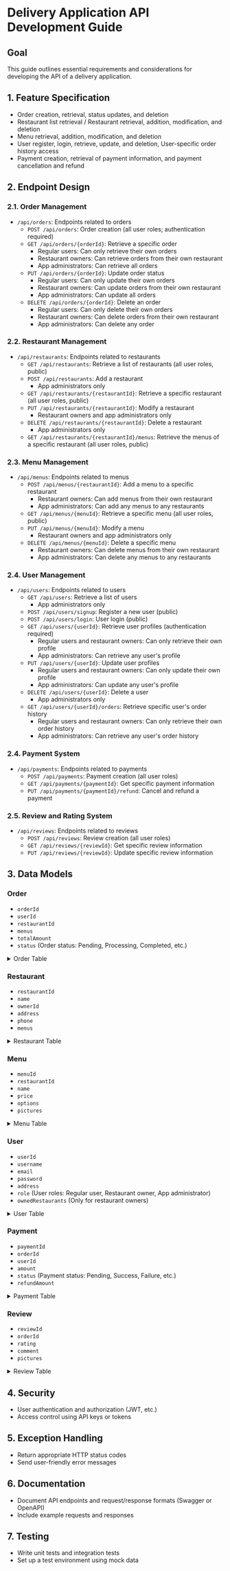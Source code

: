 # Delivery Application API Development Guide

## Goal

This guide outlines essential requirements and considerations for developing the API of a delivery application.

## 1. Feature Specification

- Order creation, retrieval, status updates, and deletion
- Restaurant list retrieval / Restaurant retrieval, addition, modification, and deletion
- Menu retrieval, addition, modification, and deletion
- User register, login, retrieve, update, and deletion, User-specific order history access
- Payment creation, retrieval of payment information, and payment cancellation and refund

## 2. Endpoint Design

### 2.1. Order Management

- `/api/orders`: Endpoints related to orders
    - `POST /api/orders`: Order creation (all user roles; authentication required)
    - `GET /api/orders/{orderId}`: Retrieve a specific order
        - Regular users: Can only retrieve their own orders
        - Restaurant owners: Can retrieve orders from their own restaurant
        - App administrators: Can retrieve all orders
    - `PUT /api/orders/{orderId}`: Update order status
        - Regular users: Can only update their own orders
        - Restaurant owners: Can update orders from their own restaurant
        - App administrators: Can update all orders
    - `DELETE /api/orders/{orderId}`: Delete an order
        - Regular users: Can only delete their own orders
        - Restaurant owners: Can delete orders from their own restaurant
        - App administrators: Can delete any order

### 2.2. Restaurant Management

- `/api/restaurants`: Endpoints related to restaurants
    - `GET /api/restaurants`: Retrieve a list of restaurants (all user roles, public)
    - `POST /api/restaurants`: Add a restaurant
        - App administrators only
    - `GET /api/restaurants/{restaurantId}`: Retrieve a specific restaurant (all user roles, public)
    - `PUT /api/restaurants/{restaurantId}`: Modify a restaurant
        - Restaurant owners and app administrators only
    - `DELETE /api/restaurants/{restaurantId}`: Delete a restaurant
        - App administrators only
    - `GET /api/restaurants/{restaurantId}/menus`: Retrieve the menus of a specific restaurant (all user roles, public)

### 2.3. Menu Management

- `/api/menus`: Endpoints related to menus
    - `POST /api/menus/{restaurantId}`: Add a menu to a specific restaurant
        - Restaurant owners: Can add menus from their own restaurant
        - App administrators: Can add any menus to any restaurants
    - `GET /api/menus/{menuId}`: Retrieve a specific menu (all user roles, public)
    - `PUT /api/menus/{menuId}`: Modify a menu
        - Restaurant owners and app administrators only
    - `DELETE /api/menus/{menuId}`: Delete a specific menu
        - Restaurant owners: Can delete menus from their own restaurant
        - App administrators: Can delete any menus to any restaurants

### 2.4. User Management

- `/api/users`: Endpoints related to users
    - `GET /api/users`: Retrieve a list of users
        - App administrators only
    - `POST /api/users/signup`: Register a new user (public)
    - `POST /api/users/login`: User login (public)
    - `GET /api/users/{userId}`: Retrieve user profiles (authentication required)
        - Regular users and restaurant owners: Can only retrieve their own profile
        - App administrators: Can retrieve any user's profile
    - `PUT /api/users/{userId}`: Update user profiles
        - Regular users and restaurant owners: Can only update their own profile
        - App administrators: Can update any user's profile
    - `DELETE /api/users/{userId}`: Delete a user
        - App administrators only
    - `GET /api/users/{userId}/orders`: Retrieve specific user's order history
        - Regular users and restaurant owners: Can only retrieve their own order history
        - App administrators: Can retrieve any user's order history

### 2.4. Payment System

- `/api/payments`: Endpoints related to payments
    - `POST /api/payments`: Payment creation (all user roles)
    - `GET /api/payments/{paymentId}`: Get specific payment information
    - `PUT /api/payments/{paymentId}/refund`: Cancel and refund a payment

### 2.5. Review and Rating System
- `/api/reviews`: Endpoints related to reviews
    - `POST /api/reviews`: Review creation (all user roles)
    - `GET /api/reviews/{reviewId}`: Get specific review information
    - `PUT /api/reviews/{reviewId}`: Update specific review information

## 3. Data Models

### Order

- `orderId`
- `userId`
- `restaurantId`
- `menus`
- `totalAmount`
- `status` (Order status: Pending, Processing, Completed, etc.)

<details>
    <summary>Order Table</summary>
    <pre>
+-------------------+
|       Order       |
+-------------------+
| order_id          | PRIMARY KEY
| user_id           | FOREIGN KEY -> User(user_id)
| restaurant_id     | FOREIGN KEY -> Restaurant(restaurant_id)
| menus             | JSON
| total_amount      | DECIMAL(10, 2) NOT NULL
| status            | VARCHAR(20) NOT NULL
| created_at        | TIMESTAMP DEFAULT CURRENT_TIMESTAMP
| updated_at        | TIMESTAMP DEFAULT CURRENT_TIMESTAMP ON UPDATE CURRENT_TIMESTAMP
+-------------------+
</pre>
</details>

### Restaurant

- `restaurantId`
- `name`
- `ownerId`
- `address`
- `phone`
- `menus`

<details>
    <summary>Restaurant Table</summary>
    <pre>
+-------------------+
|    Restaurant    |
+-------------------+
| restaurant_id    | PRIMARY KEY
| name             | VARCHAR(255) NOT NULL
| owner_id         | VARCHAR(255) NOT NULL
| address          | VARCHAR(255) NOT NULL
| phone            | VARCHAR(15) NOT NULL
| created_at       | TIMESTAMP DEFAULT CURRENT_TIMESTAMP
| updated_at       | TIMESTAMP DEFAULT CURRENT_TIMESTAMP ON UPDATE CURRENT_TIMESTAMP
+-------------------+
</pre>
</details>

### Menu

- `menuId`
- `restaurantId`
- `name`
- `price`
- `options`
- `pictures`

<details>
    <summary>Menu Table</summary>
    <pre>
+-------------------+
|       Menu        |
+-------------------+
| menu_id           | PRIMARY KEY
| restaurant_id     | FOREIGN KEY -> Restaurant(restaurant_id)
| name              | VARCHAR(255) NOT NULL
| price             | DECIMAL(10, 2) NOT NULL
| options           | JSON
| pictures          | BLOB
| created_at        | TIMESTAMP DEFAULT CURRENT_TIMESTAMP
| updated_at        | TIMESTAMP DEFAULT CURRENT_TIMESTAMP ON UPDATE CURRENT_TIMESTAMP
+-------------------+
</pre>
</details>

### User

- `userId`
- `username`
- `email`
- `password`
- `address`
- `role` (User roles: Regular user, Restaurant owner, App administrator)
- `ownedRestaurants` (Only for restaurant owners)

<details>
    <summary>User Table</summary>
    <pre>
+-------------------+
|        User       |
+-------------------+
| user_id           | PRIMARY KEY
| username          | VARCHAR(255) NOT NULL
| email             | VARCHAR(255) NOT NULL
| password          | VARCHAR(255) NOT NULL
| address           | VARCHAR(255)
| role              | VARCHAR(20) NOT NULL
| owned_restaurants | JSON
| created_at        | TIMESTAMP DEFAULT CURRENT_TIMESTAMP
| updated_at        | TIMESTAMP DEFAULT CURRENT_TIMESTAMP ON UPDATE CURRENT_TIMESTAMP
+-------------------+
</pre>
</details>

### Payment

- `paymentId`
- `orderId`
- `userId`
- `amount`
- `status` (Payment status: Pending, Success, Failure, etc.)
- `refundAmount`

<details>
    <summary>Payment Table</summary>
    <pre>
+-------------------+
|      Payment      |
+-------------------+
| payment_id        | PRIMARY KEY
| order_id          | FOREIGN KEY -> Order(order_id)
| user_id           | FOREIGN KEY -> User(user_id)
| amount            | DECIMAL(10, 2) NOT NULL
| status            | VARCHAR(20) NOT NULL
| refund_amount     | DECIMAL(10, 2)
| created_at        | TIMESTAMP DEFAULT CURRENT_TIMESTAMP
| updated_at        | TIMESTAMP DEFAULT CURRENT_TIMESTAMP ON UPDATE CURRENT_TIMESTAMP
+-------------------+
</pre>
</details>


### Review

- `reviewId`
- `orderId`
- `rating`
- `comment`
- `pictures`

<details>
    <summary>Review Table</summary>
    <pre>
+-------------------+
|      Review      |
+-------------------+
| review_id         | PRIMARY KEY
| order_id          | FOREIGN KEY -> Order(order_id)
| rating            | DECIMAL(2, 2)
| comment           | TEXT
| pictures          | BLOB
| created_at        | TIMESTAMP DEFAULT CURRENT_TIMESTAMP
| updated_at        | TIMESTAMP DEFAULT CURRENT_TIMESTAMP ON UPDATE CURRENT_TIMESTAMP
+-------------------+
</pre>
</details>

## 4. Security

- User authentication and authorization (JWT, etc.)
- Access control using API keys or tokens

## 5. Exception Handling

- Return appropriate HTTP status codes
- Send user-friendly error messages

## 6. Documentation

- Document API endpoints and request/response formats (Swagger or OpenAPI)
- Include example requests and responses

## 7. Testing

- Write unit tests and integration tests
- Set up a test environment using mock data
